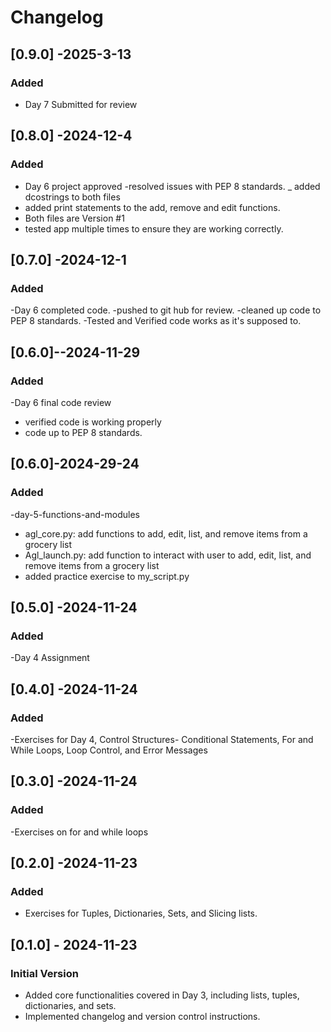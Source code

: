 # Changelog


## [0.9.0] -2025-3-13
### Added
- Day 7 Submitted for review


## [0.8.0] -2024-12-4
### Added
- Day 6 project approved
-resolved issues with PEP 8 standards.
_ added dcostrings to both files
- added print statements to the add, remove and edit functions.
- Both files are Version #1
- tested app multiple times to ensure they are working correctly.

## [0.7.0] -2024-12-1
### Added
-Day 6 completed code.
-pushed to git hub for review.
-cleaned up code to PEP 8 standards.
-Tested and Verified code works as it's supposed to.

## [0.6.0]--2024-11-29
### Added
-Day 6 final code review
- verified code is working properly
- code up to PEP 8 standards.

## [0.6.0]-2024-29-24
### Added
-day-5-functions-and-modules
- agl_core.py: add functions to add, edit, list, and remove items from a grocery list
- Agl_launch.py:  add function to interact with user to add, edit, list, and remove items from a grocery list
- added practice exercise to my_script.py

## [0.5.0] -2024-11-24
### Added 
-Day 4 Assignment

## [0.4.0] -2024-11-24
### Added
-Exercises for Day 4, Control Structures- Conditional Statements, For and While Loops,
Loop Control, and Error Messages

## [0.3.0] -2024-11-24
### Added
-Exercises on for and while loops

## [0.2.0] -2024-11-23
### Added
- Exercises for Tuples, Dictionaries, Sets, and Slicing lists.

## [0.1.0] - 2024-11-23
### Initial Version
- Added core functionalities covered in Day 3, including lists, tuples, dictionaries, and sets.
- Implemented changelog and version control instructions.











